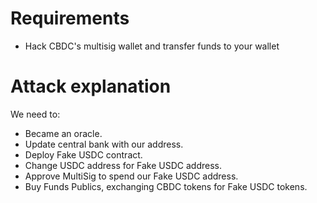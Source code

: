 # Requirements

- Hack CBDC's multisig wallet and transfer funds to your wallet

# Attack explanation

We need to:

- Became an oracle.
- Update central bank with our address.
- Deploy Fake USDC contract.
- Change USDC address for Fake USDC address.
- Approve MultiSig to spend our Fake USDC address.
- Buy Funds Publics, exchanging CBDC tokens for Fake USDC tokens.
